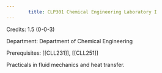 ```yaml
---
        title: CLP301 Chemical Engineering Laboratory I
---
```

Credits: 1.5 (0-0-3)

Department: Department of Chemical Engineering

Prerequisites: [[CLL231]], [[CLL251]]

Practicals in fluid mechanics and heat transfer.